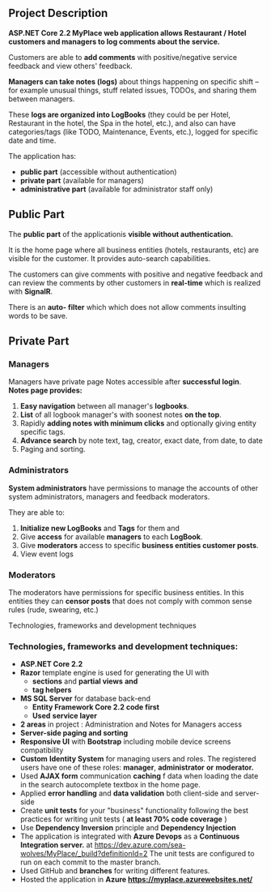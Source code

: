 <h2>Project Description</h2>

**ASP.NET Core 2.2 MyPlace web application allows Restaurant / Hotel customers and managers to log comments about the service.**

Customers are able to **add comments** with positive/negative service feedback and view others&#39; feedback.

**Managers can take notes (logs)** about things happening on specific shift – for example unusual things, stuff related issues, TODOs, and sharing them between managers.

These **logs are organized into LogBooks** (they could be per Hotel, Restaurant in the hotel, the Spa in the hotel, etc.), and also can have categories/tags (like TODO, Maintenance, Events, etc.), logged for specific date and time.

The application has:

- **public part** (accessible without authentication)
- **private part** (available for managers)
- **administrative part** (available for administrator staff only)

<h2>Public Part</h2>

The **public part** of the applicationis **visible without authentication.**

It is the home page where all business entities (hotels, restaurants, etc) are visible for the customer. It provides auto-search capabilities.

The customers can give comments with positive and negative feedback and can review the comments by other customers in **real-time** which is realized with **SignalR**.

There is an **auto- filter** which which does not allow comments insulting words to be save.

<h2>Private Part</h2>

<h3>Managers</h3>

Managers have private page Notes accessible after **successful login**.
**Notes page provides:**

1. **Easy navigation** between all manager&#39;s **logbooks**.
2. **List** of all logbook manager&#39;s with soonest notes **on the top**.
3. Rapidly **adding notes with minimum clicks** and optionally giving entity specific tags.
4. **Advance search** by note text, tag, creator, exact date, from date, to date
5. Paging and sorting.

<h3>Administrators</h3>

**System administrators** have permissions to manage the accounts of other system administrators, managers and feedback moderators.

They are able to:

1. **Initialize new LogBooks** and **Tags** for them and
2. Give **access** for available **managers** to each **LogBook**.
3. Give **moderators** access to specific **business entities customer posts**.
4. View event logs


<h3>Moderators</h3>

The moderators have permissions for specific business entities. 
In this entities they can **censor posts** that does not comply with common sense rules (rude, swearing, etc.)

Тechnologies, frameworks and development techniques

<h3>Technologies, frameworks and development techniques:</h3>

- **ASP.NET Core 2.2**
- **Razor** template engine is used for generating the UI with
  - **sections** and **partial views**  **and**
  - **tag helpers**
- **MS SQL Server** for database back-end
  - **Entity Framework Core 2.2 code first**
  - **Used**  **service layer**
- **2 areas** in project : Administration and Notes for Managers access
- **Server-side paging and sorting**
- **Responsive UI** with **Bootstrap** including mobile device screens compatibility
- **Custom**  **Identity System** for managing users and roles. The registered users have one of these roles: **manager**, **administrator**  **or**  **moderator.**
- Used **AJAX form** communication **caching** f data when loading the date in the search autocomplete textbox in the home page.
- Applied **error handling** and **data validation** both client-side and server-side
- Create  **unit tests**  for your &quot;business&quot; functionality following the best practices for writing unit tests ( **at least 70% code coverage** )
- Use **Dependency Inversion** principle and **Dependency Injection** 
- The application is integrated with **Azure Devops** as a **Continuous Integration server.** at https://dev.azure.com/sea-wolves/MyPlace/_build?definitionId=2 The unit tests are configured to run on each commit to the master branch.
- Used GitHub and **branches** for writing different features.
- Hosted the application in **Azure https://myplace.azurewebsites.net/**
